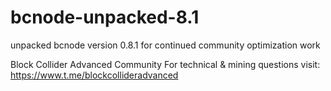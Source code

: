 # bcnode-unpacked-8.1
unpacked bcnode version 0.8.1 for continued community optimization work

Block Collider Advanced Community
For technical & mining questions visit: https://www.t.me/blockcollideradvanced
